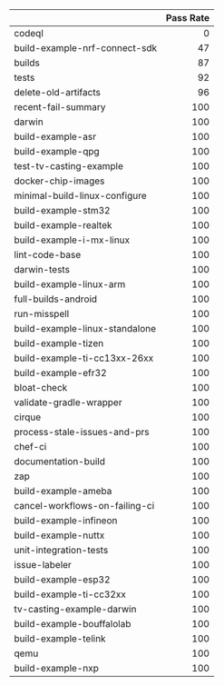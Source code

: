 |                                |   Pass Rate |
|:-------------------------------|------------:|
| codeql                         |           0 |
| build-example-nrf-connect-sdk  |          47 |
| builds                         |          87 |
| tests                          |          92 |
| delete-old-artifacts           |          96 |
| recent-fail-summary            |         100 |
| darwin                         |         100 |
| build-example-asr              |         100 |
| build-example-qpg              |         100 |
| test-tv-casting-example        |         100 |
| docker-chip-images             |         100 |
| minimal-build-linux-configure  |         100 |
| build-example-stm32            |         100 |
| build-example-realtek          |         100 |
| build-example-i-mx-linux       |         100 |
| lint-code-base                 |         100 |
| darwin-tests                   |         100 |
| build-example-linux-arm        |         100 |
| full-builds-android            |         100 |
| run-misspell                   |         100 |
| build-example-linux-standalone |         100 |
| build-example-tizen            |         100 |
| build-example-ti-cc13xx-26xx   |         100 |
| build-example-efr32            |         100 |
| bloat-check                    |         100 |
| validate-gradle-wrapper        |         100 |
| cirque                         |         100 |
| process-stale-issues-and-prs   |         100 |
| chef-ci                        |         100 |
| documentation-build            |         100 |
| zap                            |         100 |
| build-example-ameba            |         100 |
| cancel-workflows-on-failing-ci |         100 |
| build-example-infineon         |         100 |
| build-example-nuttx            |         100 |
| unit-integration-tests         |         100 |
| issue-labeler                  |         100 |
| build-example-esp32            |         100 |
| build-example-ti-cc32xx        |         100 |
| tv-casting-example-darwin      |         100 |
| build-example-bouffalolab      |         100 |
| build-example-telink           |         100 |
| qemu                           |         100 |
| build-example-nxp              |         100 |